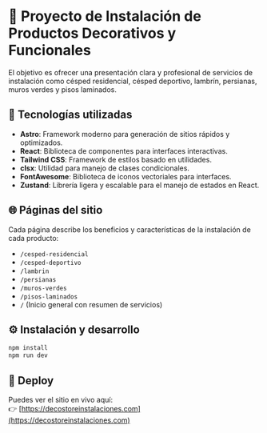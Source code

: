 # 🌿 Proyecto de Instalación de Productos Decorativos y Funcionales

El objetivo es ofrecer una presentación clara y profesional de servicios de instalación como césped residencial, césped deportivo, lambrín, persianas, muros verdes y pisos laminados.

## 🚀 Tecnologías utilizadas

- **Astro**: Framework moderno para generación de sitios rápidos y optimizados.
- **React**: Biblioteca de componentes para interfaces interactivas.
- **Tailwind CSS**: Framework de estilos basado en utilidades.
- **clsx**: Utilidad para manejo de clases condicionales.
- **FontAwesome**: Biblioteca de iconos vectoriales para interfaces.
- **Zustand**: Librería ligera y escalable para el manejo de estados en React.

## 🌐 Páginas del sitio

Cada página describe los beneficios y características de la instalación de cada producto:

- `/cesped-residencial`
- `/cesped-deportivo`
- `/lambrin`
- `/persianas`
- `/muros-verdes`
- `/pisos-laminados`
- `/` (Inicio general con resumen de servicios)

## ⚙️ Instalación y desarrollo

```bash
npm install
npm run dev
```

## 🚀 Deploy

Puedes ver el sitio en vivo aquí:  
👉 [https://decostoreinstalaciones.com](https://decostoreinstalaciones.com)
